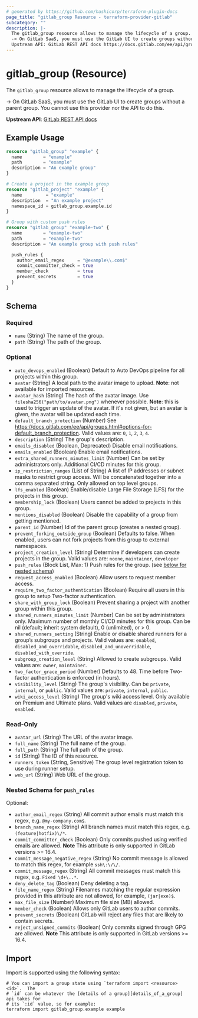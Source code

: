 ```yaml
---
# generated by https://github.com/hashicorp/terraform-plugin-docs
page_title: "gitlab_group Resource - terraform-provider-gitlab"
subcategory: ""
description: |-
  The gitlab_group resource allows to manage the lifecycle of a group.
  -> On GitLab SaaS, you must use the GitLab UI to create groups without a parent group. You cannot use this provider nor the API to do this.
  Upstream API: GitLab REST API docs https://docs.gitlab.com/ee/api/groups.html
---
```


# gitlab_group (Resource)

The `gitlab_group` resource allows to manage the lifecycle of a group.

-> On GitLab SaaS, you must use the GitLab UI to create groups without a parent group. You cannot use this provider nor the API to do this.

**Upstream API**: [GitLab REST API docs](https://docs.gitlab.com/ee/api/groups.html)

## Example Usage

```terraform
resource "gitlab_group" "example" {
  name        = "example"
  path        = "example"
  description = "An example group"
}

# Create a project in the example group
resource "gitlab_project" "example" {
  name         = "example"
  description  = "An example project"
  namespace_id = gitlab_group.example.id
}

# Group with custom push rules
resource "gitlab_group" "example-two" {
  name        = "example-two"
  path        = "example-two"
  description = "An example group with push rules"

  push_rules {
    author_email_regex     = "@example\\.com$"
    commit_committer_check = true
    member_check           = true
    prevent_secrets        = true
  }
}
```

<!-- schema generated by tfplugindocs -->
## Schema

### Required

- `name` (String) The name of the group.
- `path` (String) The path of the group.

### Optional

- `auto_devops_enabled` (Boolean) Default to Auto DevOps pipeline for all projects within this group.
- `avatar` (String) A local path to the avatar image to upload. **Note**: not available for imported resources.
- `avatar_hash` (String) The hash of the avatar image. Use `filesha256("path/to/avatar.png")` whenever possible. **Note**: this is used to trigger an update of the avatar. If it's not given, but an avatar is given, the avatar will be updated each time.
- `default_branch_protection` (Number) See https://docs.gitlab.com/ee/api/groups.html#options-for-default_branch_protection. Valid values are: `0`, `1`, `2`, `3`, `4`.
- `description` (String) The group's description.
- `emails_disabled` (Boolean, Deprecated) Disable email notifications.
- `emails_enabled` (Boolean) Enable email notifications.
- `extra_shared_runners_minutes_limit` (Number) Can be set by administrators only. Additional CI/CD minutes for this group.
- `ip_restriction_ranges` (List of String) A list of IP addresses or subnet masks to restrict group access. Will be concatenated together into a comma separated string. Only allowed on top level groups.
- `lfs_enabled` (Boolean) Enable/disable Large File Storage (LFS) for the projects in this group.
- `membership_lock` (Boolean) Users cannot be added to projects in this group.
- `mentions_disabled` (Boolean) Disable the capability of a group from getting mentioned.
- `parent_id` (Number) Id of the parent group (creates a nested group).
- `prevent_forking_outside_group` (Boolean) Defaults to false. When enabled, users can not fork projects from this group to external namespaces.
- `project_creation_level` (String) Determine if developers can create projects in the group. Valid values are: `noone`, `maintainer`, `developer`
- `push_rules` (Block List, Max: 1) Push rules for the group. (see [below for nested schema](#nestedblock--push_rules))
- `request_access_enabled` (Boolean) Allow users to request member access.
- `require_two_factor_authentication` (Boolean) Require all users in this group to setup Two-factor authentication.
- `share_with_group_lock` (Boolean) Prevent sharing a project with another group within this group.
- `shared_runners_minutes_limit` (Number) Can be set by administrators only. Maximum number of monthly CI/CD minutes for this group. Can be nil (default; inherit system default), 0 (unlimited), or > 0.
- `shared_runners_setting` (String) Enable or disable shared runners for a group’s subgroups and projects. Valid values are: `enabled`, `disabled_and_overridable`, `disabled_and_unoverridable`, `disabled_with_override`.
- `subgroup_creation_level` (String) Allowed to create subgroups. Valid values are: `owner`, `maintainer`.
- `two_factor_grace_period` (Number) Defaults to 48. Time before Two-factor authentication is enforced (in hours).
- `visibility_level` (String) The group's visibility. Can be `private`, `internal`, or `public`. Valid values are: `private`, `internal`, `public`.
- `wiki_access_level` (String) The group's wiki access level. Only available on Premium and Ultimate plans. Valid values are `disabled`, `private`, `enabled`.

### Read-Only

- `avatar_url` (String) The URL of the avatar image.
- `full_name` (String) The full name of the group.
- `full_path` (String) The full path of the group.
- `id` (String) The ID of this resource.
- `runners_token` (String, Sensitive) The group level registration token to use during runner setup.
- `web_url` (String) Web URL of the group.

<a id="nestedblock--push_rules"></a>
### Nested Schema for `push_rules`

Optional:

- `author_email_regex` (String) All commit author emails must match this regex, e.g. `@my-company.com$`.
- `branch_name_regex` (String) All branch names must match this regex, e.g. `(feature|hotfix)\/*`.
- `commit_committer_check` (Boolean) Only commits pushed using verified emails are allowed.  **Note** This attribute is only supported in GitLab versions >= 16.4.
- `commit_message_negative_regex` (String) No commit message is allowed to match this regex, for example `ssh\:\/\/`.
- `commit_message_regex` (String) All commit messages must match this regex, e.g. `Fixed \d+\..*`.
- `deny_delete_tag` (Boolean) Deny deleting a tag.
- `file_name_regex` (String) Filenames matching the regular expression provided in this attribute are not allowed, for example, `(jar|exe)$`.
- `max_file_size` (Number) Maximum file size (MB) allowed.
- `member_check` (Boolean) Allows only GitLab users to author commits.
- `prevent_secrets` (Boolean) GitLab will reject any files that are likely to contain secrets.
- `reject_unsigned_commits` (Boolean) Only commits signed through GPG are allowed.  **Note** This attribute is only supported in GitLab versions >= 16.4.

## Import

Import is supported using the following syntax:

```shell
# You can import a group state using `terraform import <resource> <id>`.  The
# `id` can be whatever the [details of a group][details_of_a_group] api takes for
# its `:id` value, so for example:
terraform import gitlab_group.example example
```
